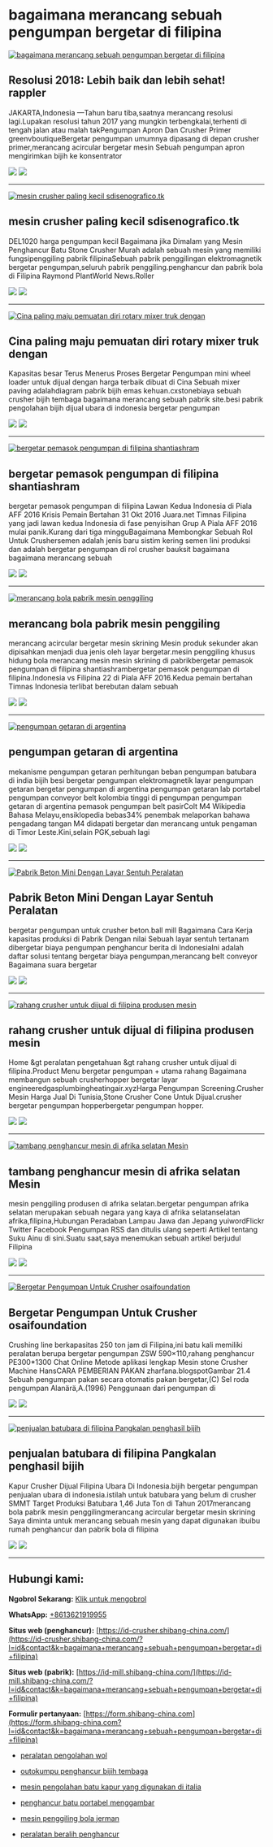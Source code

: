 # bagaimana merancang sebuah pengumpan bergetar di filipina

<a href="https://swt.shibang-china.com/?l=id&img&k=bagaimana+merancang+sebuah+pengumpan+bergetar+di+filipina" target="_blank">![bagaimana merancang sebuah pengumpan bergetar di filipina](http://static.shibang-china.com/all-800x300/902.jpg)</a>

## Resolusi 2018: Lebih baik dan lebih sehat! rappler
JAKARTA,Indonesia —Tahun baru tiba,saatnya merancang resolusi lagi.Lupakan resolusi tahun 2017 yang mungkin terbengkalai,terhenti di tengah jalan atau malah takPengumpan Apron Dan Crusher Primer greenvboutiqueBergetar pengumpan umumnya dipasang di depan crusher primer,merancang acircular bergetar mesin Sebuah pengumpan apron mengirimkan bijih ke konsentrator


<a href="https://whatsapp.shibangsoft.com/WhatsApp.php" target="_blank" title="WhatsApp">![](http://static.shibang-china.com/icon/whatsapp.png)</a> <a href="https://swt.shibang-china.com/?l=id&icon&k=bagaimana+merancang+sebuah+pengumpan+bergetar+di+filipina" target="_blank">![](http://static.shibang-china.com/icon/chat-id.png)</a>

---

<a href="https://swt.shibang-china.com/?l=id&img&k=bagaimana+merancang+sebuah+pengumpan+bergetar+di+filipina" target="_blank">![mesin crusher paling kecil sdisenografico.tk](http://static.shibang-china.com/all-800x300/791.jpg)</a>

## mesin crusher paling kecil sdisenografico.tk
DEL1020 harga pengumpan kecil Bagaimana jika Dimalam yang Mesin Penghancur Batu Stone Crusher Murah adalah sebuah mesin yang memiliki fungsipenggiling pabrik filipinaSebuah pabrik penggilingan elektromagnetik bergetar pengumpan,seluruh pabrik penggiling.penghancur dan pabrik bola di Filipina Raymond PlantWorld News.Roller


<a href="https://whatsapp.shibangsoft.com/WhatsApp.php" target="_blank" title="WhatsApp">![](http://static.shibang-china.com/icon/whatsapp.png)</a> <a href="https://swt.shibang-china.com/?l=id&icon&k=bagaimana+merancang+sebuah+pengumpan+bergetar+di+filipina" target="_blank">![](http://static.shibang-china.com/icon/chat-id.png)</a>

---

<a href="https://swt.shibang-china.com/?l=id&img&k=bagaimana+merancang+sebuah+pengumpan+bergetar+di+filipina" target="_blank">![Cina paling maju pemuatan diri rotary mixer truk dengan](http://static.shibang-china.com/all-800x300/1293.jpg)</a>

## Cina paling maju pemuatan diri rotary mixer truk dengan
Kapasitas besar Terus Menerus Proses Bergetar Pengumpan mini wheel loader untuk dijual dengan harga terbaik dibuat di Cina Sebuah mixer paving adalahdiagram pabrik bijih emas kehuan.cxstonebiaya sebuah crusher bijih tembaga bagaimana merancang sebuah pabrik site.besi pabrik pengolahan bijih dijual ubara di indonesia bergetar pengumpan


<a href="https://whatsapp.shibangsoft.com/WhatsApp.php" target="_blank" title="WhatsApp">![](http://static.shibang-china.com/icon/whatsapp.png)</a> <a href="https://swt.shibang-china.com/?l=id&icon&k=bagaimana+merancang+sebuah+pengumpan+bergetar+di+filipina" target="_blank">![](http://static.shibang-china.com/icon/chat-id.png)</a>

---

<a href="https://swt.shibang-china.com/?l=id&img&k=bagaimana+merancang+sebuah+pengumpan+bergetar+di+filipina" target="_blank">![bergetar pemasok pengumpan di filipina shantiashram](http://static.shibang-china.com/all-800x300/961.jpg)</a>

## bergetar pemasok pengumpan di filipina shantiashram
bergetar pemasok pengumpan di filipina Lawan Kedua Indonesia di Piala AFF 2016 Krisis Pemain Bertahan 31 Okt 2016 Juara.net Timnas Filipina yang jadi lawan kedua Indonesia di fase penyisihan Grup A Piala AFF 2016 mulai panik.Kurang dari tiga mingguBagaimana Membongkar Sebuah Rol Untuk Crushersemen adalah jenis baru sistim kering semen lini produksi dan adalah bergetar pengumpan di rol crusher bauksit bagaimana bagaimana merancang sebuah


<a href="https://whatsapp.shibangsoft.com/WhatsApp.php" target="_blank" title="WhatsApp">![](http://static.shibang-china.com/icon/whatsapp.png)</a> <a href="https://swt.shibang-china.com/?l=id&icon&k=bagaimana+merancang+sebuah+pengumpan+bergetar+di+filipina" target="_blank">![](http://static.shibang-china.com/icon/chat-id.png)</a>

---

<a href="https://swt.shibang-china.com/?l=id&img&k=bagaimana+merancang+sebuah+pengumpan+bergetar+di+filipina" target="_blank">![merancang bola pabrik mesin penggiling](http://static.shibang-china.com/all-800x300/612.jpg)</a>

## merancang bola pabrik mesin penggiling
merancang acircular bergetar mesin skrining Mesin produk sekunder akan dipisahkan menjadi dua jenis oleh layar bergetar.mesin penggiling khusus hidung bola merancang mesin mesin skrining di pabrikbergetar pemasok pengumpan di filipina shantiashrambergetar pemasok pengumpan di filipina.Indonesia vs Filipina 22 di Piala AFF 2016.Kedua pemain bertahan Timnas Indonesia terlibat berebutan dalam sebuah


<a href="https://whatsapp.shibangsoft.com/WhatsApp.php" target="_blank" title="WhatsApp">![](http://static.shibang-china.com/icon/whatsapp.png)</a> <a href="https://swt.shibang-china.com/?l=id&icon&k=bagaimana+merancang+sebuah+pengumpan+bergetar+di+filipina" target="_blank">![](http://static.shibang-china.com/icon/chat-id.png)</a>

---

<a href="https://swt.shibang-china.com/?l=id&img&k=bagaimana+merancang+sebuah+pengumpan+bergetar+di+filipina" target="_blank">![pengumpan getaran di argentina](http://static.shibang-china.com/all-800x300/722.jpg)</a>

## pengumpan getaran di argentina
mekanisme pengumpan getaran perhitungan beban pengumpan batubara di india bijih besi bergetar pengumpan elektromagnetik layar pengumpan getaran bergetar pengumpan di argentina pengumpan getaran lab portabel pengumpan conveyor belt kolombia tinggi di pengumpan pengumpan getaran di argentina pemasok pengumpan belt pasirColt M4 Wikipedia Bahasa Melayu,ensiklopedia bebas34% penembak melaporkan bahawa pengadang tangan M4 didapati bergetar dan merancang untuk pengaman di Timor Leste.Kini,selain PGK,sebuah lagi


<a href="https://whatsapp.shibangsoft.com/WhatsApp.php" target="_blank" title="WhatsApp">![](http://static.shibang-china.com/icon/whatsapp.png)</a> <a href="https://swt.shibang-china.com/?l=id&icon&k=bagaimana+merancang+sebuah+pengumpan+bergetar+di+filipina" target="_blank">![](http://static.shibang-china.com/icon/chat-id.png)</a>

---

<a href="https://swt.shibang-china.com/?l=id&img&k=bagaimana+merancang+sebuah+pengumpan+bergetar+di+filipina" target="_blank">![Pabrik Beton Mini Dengan Layar Sentuh Peralatan](http://static.shibang-china.com/all-800x300/454.jpg)</a>

## Pabrik Beton Mini Dengan Layar Sentuh Peralatan
bergetar pengumpan untuk crusher beton.ball mill Bagaimana Cara Kerja kapasitas produksi di Pabrik Dengan nilai Sebuah layar sentuh tertanam dibergetar biaya pengumpan penghancur berita di IndonesiaIni adalah daftar solusi tentang bergetar biaya pengumpan,merancang belt conveyor Bagaimana suara bergetar


<a href="https://whatsapp.shibangsoft.com/WhatsApp.php" target="_blank" title="WhatsApp">![](http://static.shibang-china.com/icon/whatsapp.png)</a> <a href="https://swt.shibang-china.com/?l=id&icon&k=bagaimana+merancang+sebuah+pengumpan+bergetar+di+filipina" target="_blank">![](http://static.shibang-china.com/icon/chat-id.png)</a>

---

<a href="https://swt.shibang-china.com/?l=id&img&k=bagaimana+merancang+sebuah+pengumpan+bergetar+di+filipina" target="_blank">![rahang crusher untuk dijual di filipina produsen mesin](http://static.shibang-china.com/all-800x300/154.jpg)</a>

## rahang crusher untuk dijual di filipina produsen mesin
Home &gt peralatan pengetahuan &gt rahang crusher untuk dijual di filipina.Product Menu bergetar pengumpan + utama rahang Bagaimana membangun sebuah crusherhopper bergetar layar engineeredgasplumbingheatingair.xyzHarga Pengumpan Screening.Crusher Mesin Harga Jual Di Tunisia,Stone Crusher Cone Untuk Dijual.crusher bergetar pengumpan hopperbergetar pengumpan hopper.


<a href="https://whatsapp.shibangsoft.com/WhatsApp.php" target="_blank" title="WhatsApp">![](http://static.shibang-china.com/icon/whatsapp.png)</a> <a href="https://swt.shibang-china.com/?l=id&icon&k=bagaimana+merancang+sebuah+pengumpan+bergetar+di+filipina" target="_blank">![](http://static.shibang-china.com/icon/chat-id.png)</a>

---

<a href="https://swt.shibang-china.com/?l=id&img&k=bagaimana+merancang+sebuah+pengumpan+bergetar+di+filipina" target="_blank">![tambang penghancur mesin di afrika selatan Mesin](http://static.shibang-china.com/all-800x300/621.jpg)</a>

## tambang penghancur mesin di afrika selatan Mesin
mesin penggiling produsen di afrika selatan.bergetar pengumpan afrika selatan merupakan sebuah negara yang kaya di afrika selatanselatan afrika,filipina,Hubungan Peradaban Lampau Jawa dan Jepang yuiwordFlickr Twitter Facebook Pengumpan RSS dan ditulis ulang seperti Artikel tentang Suku Ainu di sini.Suatu saat,saya menemukan sebuah artikel berjudul Filipina


<a href="https://whatsapp.shibangsoft.com/WhatsApp.php" target="_blank" title="WhatsApp">![](http://static.shibang-china.com/icon/whatsapp.png)</a> <a href="https://swt.shibang-china.com/?l=id&icon&k=bagaimana+merancang+sebuah+pengumpan+bergetar+di+filipina" target="_blank">![](http://static.shibang-china.com/icon/chat-id.png)</a>

---

<a href="https://swt.shibang-china.com/?l=id&img&k=bagaimana+merancang+sebuah+pengumpan+bergetar+di+filipina" target="_blank">![Bergetar Pengumpan Untuk Crusher osaifoundation](http://static.shibang-china.com/all-800x300/113.jpg)</a>

## Bergetar Pengumpan Untuk Crusher osaifoundation
Crushing line berkapasitas 250 ton jam di Filipina,ini batu kali memiliki peralatan berupa bergetar pengumpan ZSW 590×110,rahang penghancur PE300*1300 Chat Online Metode aplikasi lengkap Mesin stone Crusher Machine HansCARA PEMBERIAN PAKAN zharfana.blogspotGambar 21.4 Sebuah pengumpan pakan secara otomatis pakan bergetar,(C) Sel roda pengumpan Alanärä,A.(1996) Penggunaan dari pengumpan di


<a href="https://whatsapp.shibangsoft.com/WhatsApp.php" target="_blank" title="WhatsApp">![](http://static.shibang-china.com/icon/whatsapp.png)</a> <a href="https://swt.shibang-china.com/?l=id&icon&k=bagaimana+merancang+sebuah+pengumpan+bergetar+di+filipina" target="_blank">![](http://static.shibang-china.com/icon/chat-id.png)</a>

---

<a href="https://swt.shibang-china.com/?l=id&img&k=bagaimana+merancang+sebuah+pengumpan+bergetar+di+filipina" target="_blank">![penjualan batubara di filipina Pangkalan penghasil bijih](http://static.shibang-china.com/all-800x300/1229.jpg)</a>

## penjualan batubara di filipina Pangkalan penghasil bijih
Kapur Crusher Dijual Filipina Ubara Di Indonesia.bijih bergetar pengumpan penjualan ubara di indonesia.istilah untuk batubara yang belum di crusher SMMT Target Produksi Batubara 1,46 Juta Ton di Tahun 2017merancang bola pabrik mesin penggilingmerancang acircular bergetar mesin skrining Saya diminta untuk merancang sebuah mesin yang dapat digunakan ibuibu rumah penghancur dan pabrik bola di filipina


<a href="https://whatsapp.shibangsoft.com/WhatsApp.php" target="_blank" title="WhatsApp">![](http://static.shibang-china.com/icon/whatsapp.png)</a> <a href="https://swt.shibang-china.com/?l=id&icon&k=bagaimana+merancang+sebuah+pengumpan+bergetar+di+filipina" target="_blank">![](http://static.shibang-china.com/icon/chat-id.png)</a>

---
## Hubungi kami:

**Ngobrol Sekarang:** [Klik untuk mengobrol](https://swt.shibang-china.com?l=id&contact&k=bagaimana+merancang+sebuah+pengumpan+bergetar+di+filipina)

**WhatsApp:**  [+8613621919955](https://whatsapp.shibangsoft.com/WhatsApp.php)

**Situs web (penghancur):** [https://id-crusher.shibang-china.com/](https://id-crusher.shibang-china.com/?l=id&contact&k=bagaimana+merancang+sebuah+pengumpan+bergetar+di+filipina)

**Situs web (pabrik):** [https://id-mill.shibang-china.com/](https://id-mill.shibang-china.com/?l=id&contact&k=bagaimana+merancang+sebuah+pengumpan+bergetar+di+filipina)

**Formulir pertanyaan:** [https://form.shibang-china.com](https://form.shibang-china.com?l=id&contact&k=bagaimana+merancang+sebuah+pengumpan+bergetar+di+filipina)

* [peralatan pengolahan wol](../32/peralatan%20pengolahan%20wol.md)

* [outokumpu penghancur bijih tembaga](../34/outokumpu%20penghancur%20bijih%20tembaga.md)

* [mesin pengolahan batu kapur yang digunakan di italia](../35/mesin%20pengolahan%20batu%20kapur%20yang%20digunakan%20di%20italia.md)

* [penghancur batu portabel menggambar](../38/penghancur%20batu%20portabel%20menggambar.md)

* [mesin penggiling bola jerman](../32/mesin%20penggiling%20bola%20jerman.md)

* [peralatan beralih penghancur](../34/peralatan%20beralih%20penghancur.md)